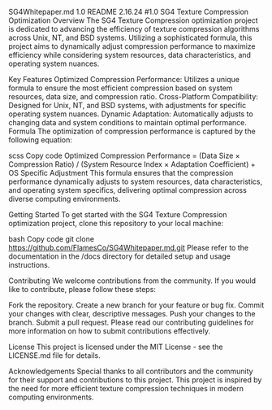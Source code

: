 SG4Whitepaper.md
1.0 README 2.16.24 #1.0
SG4 Texture Compression Optimization
Overview
The SG4 Texture Compression optimization project is dedicated to advancing the efficiency of texture compression algorithms across Unix, NT, and BSD systems. Utilizing a sophisticated formula, this project aims to dynamically adjust compression performance to maximize efficiency while considering system resources, data characteristics, and operating system nuances.

Key Features
Optimized Compression Performance: Utilizes a unique formula to ensure the most efficient compression based on system resources, data size, and compression ratio.
Cross-Platform Compatibility: Designed for Unix, NT, and BSD systems, with adjustments for specific operating system nuances.
Dynamic Adaptation: Automatically adjusts to changing data and system conditions to maintain optimal performance.
Formula
The optimization of compression performance is captured by the following equation:

scss
Copy code
Optimized Compression Performance = (Data Size × Compression Ratio) / (System Resource Index × Adaptation Coefficient) + OS Specific Adjustment
This formula ensures that the compression performance dynamically adjusts to system resources, data characteristics, and operating system specifics, delivering optimal compression across diverse computing environments.

Getting Started
To get started with the SG4 Texture Compression optimization project, clone this repository to your local machine:

bash
Copy code
git clone https://github.com/FlamesCo/SG4Whitepaper.md.git
Please refer to the documentation in the /docs directory for detailed setup and usage instructions.

Contributing
We welcome contributions from the community. If you would like to contribute, please follow these steps:

Fork the repository.
Create a new branch for your feature or bug fix.
Commit your changes with clear, descriptive messages.
Push your changes to the branch.
Submit a pull request.
Please read our contributing guidelines for more information on how to submit contributions effectively.

License
This project is licensed under the MIT License - see the LICENSE.md file for details.

Acknowledgements
Special thanks to all contributors and the community for their support and contributions to this project.
This project is inspired by the need for more efficient texture compression techniques in modern computing environments.
